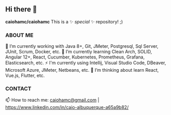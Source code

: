 ## Hi there 👋

**caiohamc/caiohamc** This is a ✨ _special_ ✨ repository! ;)

### ABOUT ME

  🔭 I’m currently working with Java 8+, Git, JMeter, Postgresql, Sql Server, JUnit, Scrum, Docker, etc.
  🌱 I’m currently learning Clean Arch, SOLID, Angular 12+, React, Cucumber, Kubernetes, Prometheus, Grafana, Elasticsearch, etc.
  ⚡ I'm currently using Intellij, Visual Studio Code, DBeaver, Microsoft Azure, JMeter, Netbeans, etc.
  🤔 I’m thinking about learn React, Vue.js, Flutter, etc.

### CONTACT

  📫 How to reach me: caiohamc@gmail.com | https://www.linkedin.com/in/caio-albuquerque-a65a9b82/
